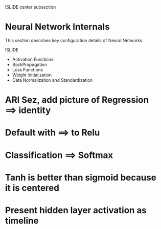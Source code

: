 !SLIDE center subsection

# Neural Network Internals

This section describes key configuration details of Neural Networks

!SLIDE

* Activation Functions
* BackPropagation
* Loss Functions
* Weight Initialization
* Data Normalization and Standardization

# ARI Sez, add picture of Regression ==> identity
# Default with ==> to Relu
# Classification ==> Softmax
# Tanh is better than sigmoid because it is centered
# Present hidden layer activation as timeline
